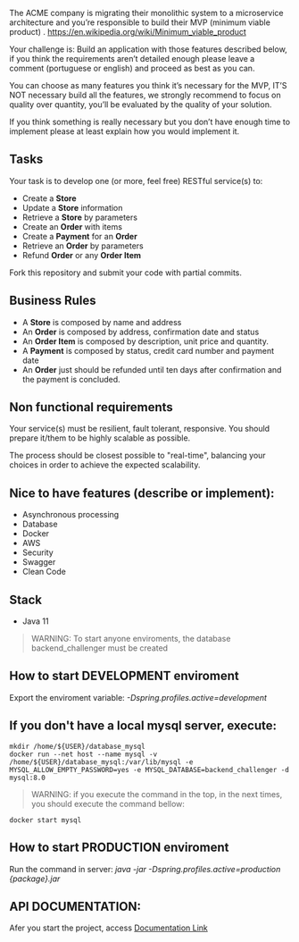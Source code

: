 The ACME company is migrating their monolithic system to a microservice architecture and you’re responsible to build their MVP (minimum viable product)  .
https://en.wikipedia.org/wiki/Minimum_viable_product

Your challenge is:
Build an application with those features described below, if you think the requirements aren’t detailed enough please leave a comment (portuguese or english) and proceed as best as you can.

You can choose as many features you think it’s necessary for the MVP,  IT’S NOT necessary build all the features, we strongly recommend to focus on quality over quantity, you’ll be evaluated by the quality of your solution.

If you think something is really necessary but you don’t have enough time to implement please at least explain how you would implement it.

## Tasks

Your task is to develop one (or more, feel free) RESTful service(s) to:
* Create a **Store**
* Update a **Store** information
* Retrieve a **Store** by parameters
* Create an **Order** with items
* Create a **Payment** for an **Order**
* Retrieve an **Order** by parameters
* Refund **Order** or any **Order Item**

Fork this repository and submit your code with partial commits.

## Business Rules

* A **Store** is composed by name and address
* An **Order** is composed by address, confirmation date and status
* An **Order Item** is composed by description, unit price and quantity.
* A **Payment** is composed by status, credit card number and payment date
* An **Order** just should be refunded until ten days after confirmation and the payment is concluded.

## Non functional requirements

Your service(s) must be resilient, fault tolerant, responsive. You should prepare it/them to be highly scalable as possible.

The process should be closest possible to "real-time", balancing your choices in order to achieve the expected
scalability.

## Nice to have features (describe or implement):
* Asynchronous processing
* Database
* Docker
* AWS
* Security
* Swagger
* Clean Code

## Stack
- Java 11

>WARNING: To start anyone enviroments, the database backend_challenger must be created

## How to start DEVELOPMENT enviroment
 Export the enviroment variable: 
 *-Dspring.profiles.active=development*
 
## If you don't have a local mysql server, execute:
```
mkdir /home/${USER}/database_mysql
docker run --net host --name mysql -v /home/${USER}/database_mysql:/var/lib/mysql -e MYSQL_ALLOW_EMPTY_PASSWORD=yes -e MYSQL_DATABASE=backend_challenger -d mysql:8.0
```

>WARNING: if you execute the command in the top, in the next times, you should execute the command bellow:
```
docker start mysql
```
 
## How to start PRODUCTION enviroment
 Run the command in server:
 *java -jar -Dspring.profiles.active=production {package}.jar*

## API DOCUMENTATION:

Afer you start the project, access [Documentation Link](http://localhost:8082/api/swagger-ui.html) 
